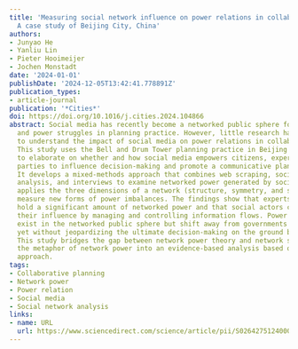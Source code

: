 ```yaml
---
title: 'Measuring social network influence on power relations in collaborative planning:
  A case study of Beijing City, China'
authors:
- Junyao He
- Yanliu Lin
- Pieter Hooimeijer
- Jochen Monstadt
date: '2024-01-01'
publishDate: '2024-12-05T13:42:41.778891Z'
publication_types:
- article-journal
publication: '*Cities*'
doi: https://doi.org/10.1016/j.cities.2024.104866
abstract: Social media has recently become a networked public sphere for social interactions
  and power struggles in planning practice. However, little research has been done
  to understand the impact of social media on power relations in collaborative planning.
  This study uses the Bell and Drum Tower planning practice in Beijing as a case study
  to elaborate on whether and how social media empowers citizens, experts, and third
  parties to influence decision-making and promote a communicative planning process.
  It develops a mixed-methods approach that combines web scraping, social network
  analysis, and interviews to examine networked power generated by social media. It
  applies the three dimensions of a network (structure, symmetry, and strength) to
  measure new forms of power imbalances. The findings show that experts and journalists
  hold a significant amount of networked power and that social actors can enhance
  their influence by managing and controlling information flows. Power inequalities
  exist in the networked public sphere but shift away from governments to other actors,
  yet without jeopardizing the ultimate decision-making on the ground by the government.
  This study bridges the gap between network power theory and network science, turning
  the metaphor of network power into an evidence-based analysis based on a quantitative
  approach.
tags:
- Collaborative planning
- Network power
- Power relation
- Social media
- Social network analysis
links:
- name: URL
  url: https://www.sciencedirect.com/science/article/pii/S0264275124000805
---
```


